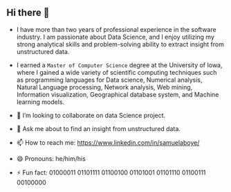 ## Hi there 👋


- I have more than two years of professional experience in the software industry. I am passionate about Data Science, and I enjoy utilizing my strong analytical skills and problem-solving ability to extract insight from unstructured data. 
 
     
- I earned a `Master of Computer Science` degree at the University of Iowa, where I gained a wide variety of scientific computing techniques such as programming languages for Data science, Numerical analysis, Natural Language processing, Network analysis, Web mining, Information visualization, Geographical database system, and Machine learning models. 
- 👯 I’m looking to collaborate on data Science project. 
- 💬 Ask me about to find an insight from unstructured data.
- 📫 How to reach me:  https://www.linkedin.com/in/samuelaboye/ 
- 😄 Pronouns: he/him/his
- ⚡ Fun fact: 01000011 01101111 01100100 01101001 01101110 01100111 00100000

